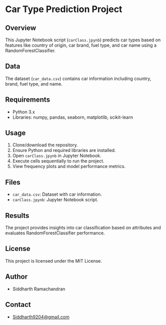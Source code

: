 # Car Type Prediction Project

## Overview
This Jupyter Notebook script (`carClass.jpynb`) predicts car types based on features like country of origin, car brand, fuel type, and car name using a RandomForestClassifier.

## Data
The dataset (`car_data.csv`) contains car information including country, brand, fuel type, and name.

## Requirements
- Python 3.x
- Libraries: numpy, pandas, seaborn, matplotlib, scikit-learn

## Usage
1. Clone/download the repository.
2. Ensure Python and required libraries are installed.
3. Open `carClass.jpynb` in Jupyter Notebook.
4. Execute cells sequentially to run the project.
5. View frequency plots and model performance metrics.

## Files
- `car_data.csv`: Dataset with car information.
- `carClass.jpynb`: Jupyter Notebook script.

## Results
The project provides insights into car classification based on attributes and evaluates RandomForestClassifier performance.

## License
This project is licensed under the MIT License.

## Author
- Siddharth Ramachandran

## Contact
- Siddharth9204@gmail.com

